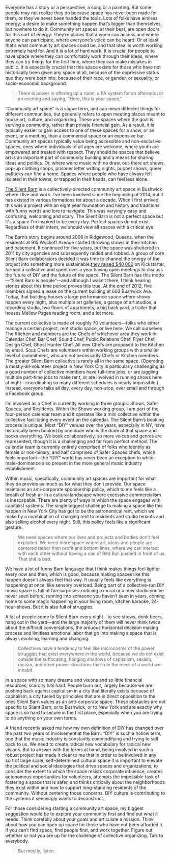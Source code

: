 Everyone has a story or a perspective, a song or a painting. But some people may not realize they do because space has never been made for them, or they’ve never been handed the tools. Lots of folks have aimless energy; a desire to make something happen that’s bigger than themselves, but nowhere to do it. Community art spaces, at their best, are open doors for this sort of energy: They’re places that anyone can access and where anyone can participate, where everyone’s voice can be heard. Or at least that’s what community art spaces could be, and that ideal is worth working extremely hard for. And it is a lot of hard work. It is crucial for people to have space where they can comfortably work through their ideas, where they can try things for the first time, where they can make mistakes in public. It is especially crucial that this space exists for those who have not historically been given any space at all, because of the oppressive status quo they were born into, because of their race, or gender, or sexuality, or socio-economic background.

>There is power in offering up a room, a PA system for an afternoon or an evening and saying, “Here, this is your space.”

“Community art space” is a vague term, and can mean different things for different communities, but generally refers to open meeting places meant to house art, culture, and organizing. These are spaces where the goal is serving a community, rather than private financial gain. As a result, it is typically easier to gain access to one of these spaces for a show, or an event, or a meeting, than a commercial space or an expensive bar. Community art spaces typically value being accessible and non-exclusive spaces, ones where individuals of all ages are welcome, where youth are empowered and treated with respect. They should be spaces that believe art is an important part of community building and a means for sharing ideas and politics. Or, where weird music with no draw, out-there art shows, pop-up clothing shops, prisoner letter writing nights, puppet shows, queer potlucks can find a home. Spaces where people who have always felt isolated in their towns, or trapped in their heads, can feel less alone.

[The Silent Barn](http://silentbarn.org/) is a collectively-directed community art space in Bushwick where I live and work. I’ve been involved since the beginning of 2014, but it has existed in various formations for about a decade. When I first arrived, this was a project with an eight year foundation and history and traditions with funny words and lore to navigate. This was varyingly easy and confusing, welcoming and scary. The Silent Barn is not a perfect space but it's a space I'm inspired to be every day. Perfect spaces do not exist. Regardless of their intent, we should view all spaces with a critical eye.

The Barn’s story begins around 2006 in Ridgewood, Queens, when the residents at 915 Wyckoff Avenue started throwing shows in their kitchen and basement. It continued for five years, but the space was shuttered in 2011 by city agencies and subsequently raided and robbed. A group of core Silent Barn collaborators decided it was time to channel the energy of the project into something more sustainable:[they raised $40,000](https://www.kickstarter.com/projects/silentbarn/rebuilding-the-silent-barn) on Kickstarter, formed a collective and spent over a year having open meetings to discuss the future of DIY and the future of the space. The Silent Barn has this motto—”Silent Barn is people”—and although I wasn’t there, I think hearing stories about this time period proves this true. At the end of 2012, five members signed a lease on the current building at 603 Bushwick Ave. Today, that building houses a large performance space where shows happen every night, plus multiple art galleries, a garage of art studios, a recording studio, two floors of apartments, a big back yard, a trailer that houses Mellow Pages reading room, and a lot more.

The current collective is made of roughly 70 volunteers—folks who either manage a certain project, rent studio space, or live here. We call ourselves The Kitchen and members are the Chefs of whichever area they work in: Calendar Chef, Bar Chef, Sound Chef, Public Relations Chef, Flyer Chef, Design Chef, Ghost Hunter Chef. All new Chefs are proposed to the Kitchen by email. Sous Chefs are volunteers within working groups with a smaller level of commitment, who are not necessarily Chefs or Kitchen members. The greater Silent Barn collective is rarely all in the same space. (Operating a mostly-all-volunteer project in New York City is particularly challenging as a good number of collective members have full-time jobs, or are juggling multiple part-time jobs to make rent, or are involved in running shows here at night—coordinating so many different schedules is nearly impossible.) Instead, everyone talks all day, every day, non-stop, over email and through a Facebook group.

I’m involved as a Chef in currently working in three groups: Shows, Safer Spaces, and Residents. Within the Shows working group, I am part of the four-person calendar team and it operates like a mini collective within the collective facilitating every event on the calendar. The Silent Barn’s booking process is unique. Most “DIY” venues over the years, especially in NY, have historically been booked by one dude who is the dude at that space and books everything. We book collaboratively, so more voices and genres are represented, though it is a challenging and far from perfect method. The calendar team is currently entirely comprised of folks who identity as female or non-binary, and half comprised of Safer Spaces chefs, which feels important—the “DIY” world has never been an exception to white-male-dominance also present in the more general music industry establishment.

Within music, specifically, community art spaces are important for what they do provide as much as for what they don’t provide. Our space maintains an anti-corporate sponsorship policy, which to me feels like a breath of fresh air in a cultural landscape where excessive commercialism is inescapable. There are plenty of ways in which the space engages with capitalist systems. The single biggest challenge to making a space like this happen in New York City has got to be the astronomical rent, which we make by a combination of charging rent to residents and studio tenants and also selling alcohol every night. Still, this policy feels like a significant gesture.

>We need spaces where our lives and projects and bodies don’t feel exploited. We need more space where art, ideas and people are centered rather than profit and bottom lines, where we can interact with each other without having a can of Red Bull pushed in front of us. That shit is bad.

We have a lot of funny Barn language that I think makes things feel lighter every now and then, which is good, because making spaces like this happen doesn’t always feel that way. It usually feels like everything is happening at once; like sensory overload. Being part of a collective-run DIY music space is full of fun surprises: noticing a mural or a new studio you’ve never seen before, running into someone you haven’t seen in years, coming home to some magic happening in your living room, kitchen karaoke, 24-hour-shows. But it is also full of struggles.

A lot of people come to Silent Barn every night—to see shows, drink beers, hang out in the yard—and the large majority of them will never think twice about the difficult conversations, the arduous horizontal decision making process and limitless emotional labor that go into making a space that is always evolving, learning and changing.

>Collectives have a tendency to feel like microcosms of the power struggles that exist everywhere in the world, because we do not exist outside the suffocating, hanging shadows of capitalism, sexism, racism, and other power structures that rule the mess of a world we inhabit.

In a space with so many dreams and visions and so little financial resources, scarcity hits hard. People burn out, largely because we are pushing back against capitalism in a city that literally exists because of capitalism, a city fueled by principles that are in direct opposition to the ones Silent Barn values as an anti-corporate space. These obstacles are not specific to Silent Barn, or to Bushwick, or to New York and are exactly why space is so hard to secure in the first place, especially when you are trying to do anything on your own terms.

A friend recently asked me how my own definition of DIY has changed over the past two years of involvement at the Barn. “DIY” is such a hollow term, one that the music industry is constantly commodifying and trying to sell back to us. We need to create radical new vocabulary for radical new visions. But to answer with the terms at hand, being involved in such a robust project has made it clear to me that in order to be involved in any sort of large scale, self-determined cultural space it is important to elevate the political and social ideologies that drive spaces and organizations; to consider the extent to which the space resists corporate influence, creates autonomous opportunities for volunteers, attempts the impossible task of fostering a space that is safer, and thinks critically about the neighborhoods they exist within and how to support long-standing residents of the community.  Without centering those concerns, DIY culture is contributing to the systems it seemingly wants to deconstruct.

For those considering starting a community art space, my biggest suggestion would be to explore your community first and find out what it needs. Think carefully about your goals and articulate a mission. Think about how you can open up space for those who have not been afforded it. If you can’t find space, find people first, and work together. Figure out whether or not you are up for the challenge of collective organizing. Talk to everybody.
>But mostly, listen.
